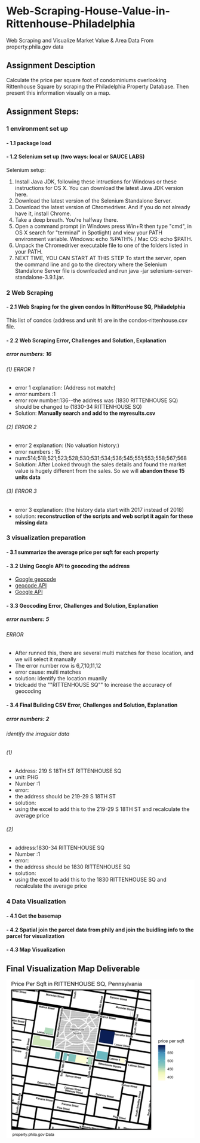 # Web-Scraping-House-Value-in-Rittenhouse-Philadelphia
Web Scraping and Visualize Market Value &amp; Area Data From property.phila.gov data
## Assignment Desciption
Calculate the price per square foot of condominiums overlooking Rittenhouse Square by scraping the Philadelphia Property Database. Then present this information visually on a map.

## Assignment Steps:
### 1 environment set up
#### - 1.1 package load
#### - 1.2 Selenium set up (two ways: local or SAUCE LABS)

 Selenium setup:

1. Install Java JDK, following these intructions for Windows or these instructions for OS X. You can download the latest Java JDK version here.
2. Download the latest version of the Selenium Standalone Server.
3. Download the latest version of Chromedriver. And if you do not already have it, install Chrome.
4. Take a deep breath. You're halfway there.
5. Open a command prompt (in Windows press Win+R then type "cmd", in OS X search for "terminal" in Spotlight) and view your PATH environment variable. Windows: echo %PATH% / Mac OS: echo $PATH.
6. Unpack the Chromedriver executable file to one of the folders listed in your PATH.
7. NEXT TIME, YOU CAN START AT THIS STEP To start the server, open the command line and go to the directory where the Selenium Standalone Server file is downloaded and run java -jar selenium-server-standalone-3.9.1.jar.

### 2 Web Scraping
#### - 2.1 Web Sraping for the given condos In RittenHouse SQ, Philadelphia
This list of condos (address and unit #) are in the condos-rittenhouse.csv file.

#### - 2.2 Web Scraping Error, Challenges and Solution, Explanation
##### error numbers: 16
###### (1) ERROR 1
- error 1 explanation: (Address not match:)
- error numbers :1
- error row number:136--the address was (1830 RITTENHOUSE SQ) should be changed to (1830-34 RITTENHOUSE SQ)
- Solution: **Manually search and add to the myresults.csv**


###### (2) ERROR 2
- error 2 explanation: (No valuation history:)
- error numbers : 15
- num:514;518;521;523;528;530;531;534;536;545;551;553;558;567;568
- Solution: After Looked through the sales details and found the market value is hugely different from the sales. So we will **abandon these 15 units data**

###### (3) ERROR 3
- error 3 explanation: (the history data start with 2017 instead of 2018)
- solution: **reconstruction of the scripts and web script it again for these missing data**


### 3 visualization preparation
#### - 3.1 summarize the average price per sqft for each property
#### - 3.2 Using Google API to geocoding the address
- [Google geocode](https://www.rdocumentation.org/packages/googleway/versions/2.2.0/topics/google_geocode "Google geocode")
- [geocode API](https://developers.google.com/maps/documentation/geocoding/get-api-key "geocode API")
- [Google API](https://developers.google.com/maps/documentation/geocoding/get-api-key
 "Google API")
#### - 3.3 Geocoding Error, Challenges and Solution, Explanation
##### error numbers: 5
######   ERROR 
- After runned this, there are several multi matches for these location, and we will select it manually
- The error number row is 6,7,10,11,12
- error cause: multi matches
- solution: identify the location muanlly 
- trick:add the ""RITTENHOUSE SQ"" to increase the accuracy of geocoding

#### - 3.4 Final Building CSV Error, Challenges and Solution, Explanation
##### error numbers: 2
###### identify the irragular data
###### (1)
- Address: 219 S 18TH ST RITTENHOUSE SQ 
- unit: PHG
- Number :1
- error:
- the address should be 219-29 S 18TH ST
- solution:
- using the excel to add this to the 219-29 S 18TH ST and recalculate the average price

###### (2)
- address:1830-34 RITTENHOUSE SQ
- Number :1
- error:
- the address should be 1830 RITTENHOUSE SQ
- solution:
- using the excel to add this to the 1830 RITTENHOUSE SQ and recalculate the average price


### 4 Data Visualization
#### - 4.1 Get the basemap
#### - 4.2 Spatial join the parcel data from phily and join the buidling info to the parcel for visualization
#### - 4.3 Map Visualization


## Final Visualization Map Deliverable
![Visulization Map](https://github.com/fangnandu/Web-Scraping-house-value-in-Rittenhouse-Philadelphia/blob/master/visualizaton%20map.png "Visulization Map")
